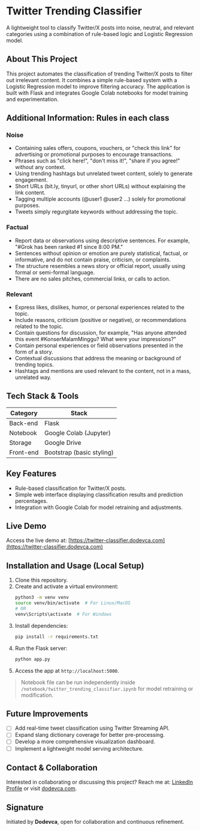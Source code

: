 # Twitter Trending Classifier

A lightweight tool to classify Twitter/X posts into noise, neutral, and relevant categories using a combination of rule-based logic and Logistic Regression model.

## About This Project
This project automates the classification of trending Twitter/X posts to filter out irrelevant content. It combines a simple rule-based system with a Logistic Regression model to improve filtering accuracy. The application is built with Flask and integrates Google Colab notebooks for model training and experimentation.

## Additional Information: Rules in each class
### Noise
- Containing sales offers, coupons, vouchers, or "check this link" for advertising or promotional purposes to encourage transactions.
- Phrases such as "click here!", "don't miss it!", "share if you agree!" without any context.
- Using trending hashtags but unrelated tweet content, solely to generate engagement.
- Short URLs (bit.ly, tinyurl, or other short URLs) without explaining the link content.
- Tagging multiple accounts (@user1 @user2 …) solely for promotional purposes.
- Tweets simply regurgitate keywords without addressing the topic.
### Factual
- Report data or observations using descriptive sentences. For example, "#Grok has been ranked #1 since 8:00 PM."
- Sentences without opinion or emotion are purely statistical, factual, or informative, and do not contain praise, criticism, or complaints.
- The structure resembles a news story or official report, usually using formal or semi-formal language.
- There are no sales pitches, commercial links, or calls to action.
### Relevant
- Express likes, dislikes, humor, or personal experiences related to the topic.
- Include reasons, criticism (positive or negative), or recommendations related to the topic.
- Contain questions for discussion, for example, "Has anyone attended this event #KonserMalamMinggu? What were your impressions?"
- Contain personal experiences or field observations presented in the form of a story.
- Contextual discussions that address the meaning or background of trending topics.
- Hashtags and mentions are used relevant to the content, not in a mass, unrelated way.

## Tech Stack & Tools
| Category     | Stack                    |
|--------------|--------------------------|
| Back-end     | Flask                    |
| Notebook     | Google Colab (Jupyter)   |
| Storage      | Google Drive             |
| Front-end    | Bootstrap (basic styling)|

## Key Features
- Rule-based classification for Twitter/X posts.
- Simple web interface displaying classification results and prediction percentages.
- Integration with Google Colab for model retraining and adjustments.

## Live Demo
Access the live demo at: [https://twitter-classifier.dodevca.com](https://twitter-classifier.dodevca.com)

## Installation and Usage (Local Setup)
1. Clone this repository.
2. Create and activate a virtual environment:
    ```bash
    python3 -m venv venv
    source venv/bin/activate  # For Linux/MacOS
    # OR
    venv\Scripts\activate  # For Windows
    ```
2. Install dependencies:
    ```bash
    pip install -r requirements.txt
    ```
3. Run the Flask server:
    ```bash
    python app.py
    ```
4. Access the app at `http://localhost:5000`.

> Notebook file can be run independently inside `/notebook/twitter_trending_classifier.ipynb` for model retraining or modification.

## Future Improvements
- [ ] Add real-time tweet classification using Twitter Streaming API.
- [ ] Expand slang dictionary coverage for better pre-processing.
- [ ] Develop a more comprehensive visualization dashboard.
- [ ] Implement a lightweight model serving architecture.

## Contact & Collaboration
Interested in collaborating or discussing this project?
Reach me at: [LinkedIn Profile](https://linkedin.com/in/dodevca) or visit [dodevca.com](https://dodevca.com).

## Signature
Initiated by **Dodevca**, open for collaboration and continuous refinement.
